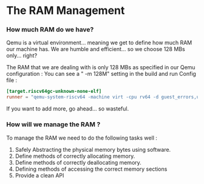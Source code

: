 # The RAM Management

### How much RAM do we have?
Qemu is a virtual environment... meaning we get to define how much RAM our machine has. We are humble and efficient... so we choose 128 MBs only... right?  

The RAM that we are dealing with is only 128 MBs as specified in our Qemu configuration : You can see a " -m 128M" setting in the build and run Config file :  
```toml
[target.riscv64gc-unknown-none-elf]
runner = "qemu-system-riscv64 -machine virt -cpu rv64 -d guest_errors,unimp -smp 4 -m 128M -drive if=none,format=raw,file=hdd.dsk,id=foo -device virtio-blk-device,scsi=off,drive=foo -serial mon:stdio -bios none -device virtio-rng-device -device virtio-gpu-device -device virtio-net-device -device virtio-tablet-device -device virtio-keyboard-device  -kernel "
```

If you want to add more, go ahead... so wasteful.


### How will we manage the RAM ?

To manage the RAM we need to do the following tasks well :  
1. Safely Abstracting the physical memory bytes using software.
2. Define methods of correctly allocating memory.
3. Define methods of correctly deallocating memory.
4. Defining methods of accessing the correct memory sections
5. Provide a clean API

